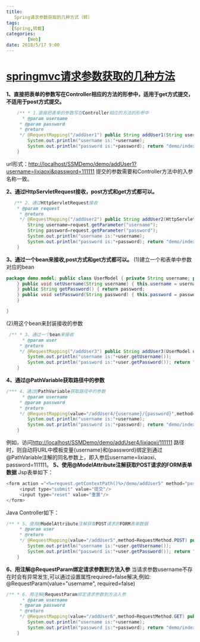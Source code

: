 ```yaml
---
title: 
   Spring请求参数获取的几种方式（转）
tags: 
  [Spring,转载]
categories:
		[Web]
date: 2018/5/17 9:00
---
```

# [springmvc请求参数获取的几种方法](http://www.cnblogs.com/xiaoxi/p/5695783.html)
**1、直接把表单的参数写在Controller相应的方法的形参中，适用于get方式提交，不适用于post方式提交。**

```java 
    /** * 1.直接把表单的参数写在Controller相应的方法的形参中
      * @param username
     * @param password
     * @return
     */ @RequestMapping("/addUser1") public String addUser1(String username,String password) {
        System.out.println("username is:"+username);
        System.out.println("password is:"+password); return "demo/index";
    }
```
url形式：[http://localhost/SSMDemo/demo/addUser1?username=lixiaoxi&password=111111](http://localhost/SSMDemo/demo/addUser1?username=lixiaoxi&password=111111) 提交的参数需要和Controller方法中的入参名称一致。

**2、通过HttpServletRequest接收，post方式和get方式都可以。**

```java
   /** 2、通过HttpServletRequest接收
    * @param request
     * @return
     */ @RequestMapping("/addUser2") public String addUser2(HttpServletRequest request) {
        String username=request.getParameter("username");
        String password=request.getParameter("password");
        System.out.println("username is:"+username);
        System.out.println("password is:"+password); return "demo/index";
    }
```

**3、通过一个bean来接收,post方式和get方式都可以。**
(1)建立一个和表单中参数对应的bean

```java
package demo.model; public class UserModel { private String username; private String password; public String getUsername() { return username;
    } public void setUsername(String username) { this.username = username;
    } public String getPassword() { return password;
    } public void setPassword(String password) { this.password = password;
    }

}
```

(2)用这个bean来封装接收的参数



```java
 /** * 3、通过一个bean来接收
      * @param user
     * @return
     */ @RequestMapping("/addUser3") public String addUser3(UserModel user) {
        System.out.println("username is:"+user.getUsername());
        System.out.println("password is:"+user.getPassword()); return "demo/index";
    }
```
**4、通过@PathVariable获取路径中的参数**

```java
/*** 4、通过@PathVariable获取路径中的参数
      * @param username
     * @param password
     * @return
     */ @RequestMapping(value="/addUser4/{username}/{password}",method=RequestMethod.GET) public String addUser4(@PathVariable String username,@PathVariable String password) {
        System.out.println("username is:"+username);
        System.out.println("password is:"+password); return "demo/index";
    }
```
例如，访问[http://localhost/SSMDemo/demo/addUser4/lixiaoxi/111111](http://localhost/SSMDemo/demo/addUser4/lixiaoxi/111111) 路径时，则自动将URL中模板变量{username}和{password}绑定到通过@PathVariable注解的同名参数上，即入参后username=lixiaoxi、password=111111。
**5、使用@ModelAttribute注解获取POST请求的FORM表单数据**
Jsp表单如下：
```java
<form action ="<%=request.getContextPath()%>/demo/addUser5" method="post"> 用户名:&nbsp;<input type="text" name="username"/><br/> 密&nbsp;&nbsp;码:&nbsp;<input type="password" name="password"/><br/>
     <input type="submit" value="提交"/> 
     <input type="reset" value="重置"/> 
</form> 
```
Java Controller如下：

```java 
/** * 5、使用@ModelAttribute注解获取POST请求的FORM表单数据
     * @param user
     * @return
     */ @RequestMapping(value="/addUser5",method=RequestMethod.POST) public String addUser5(@ModelAttribute("user") UserModel user) {
        System.out.println("username is:"+user.getUsername());
        System.out.println("password is:"+user.getPassword()); return "demo/index";
    } 
```

 

**6、用注解@RequestParam绑定请求参数到方法入参**
当请求参数username不存在时会有异常发生,可以通过设置属性required=false解决,例如: @RequestParam(value="username", required=false)

```java 
/** * 6、用注解@RequestParam绑定请求参数到方法入参
      * @param username
     * @param password
     * @return
     */ @RequestMapping(value="/addUser6",method=RequestMethod.GET) public String addUser6(@RequestParam("username") String username,@RequestParam("password") String password) {
        System.out.println("username is:"+username);
        System.out.println("password is:"+password); return "demo/index";
    }
```
